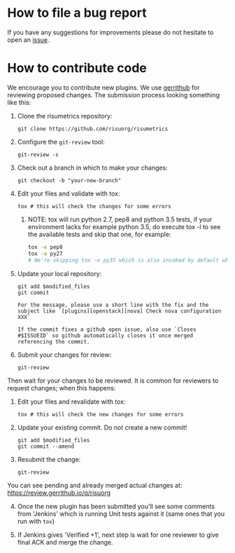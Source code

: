 # How to file a bug report

If you have any suggestions for improvements please do not hesitate to
open an [issue](https://github.com/risuorg/risumetrics/issues/new).

# How to contribute code

We encourage you to contribute new plugins. We use [gerrithub][] for
reviewing proposed changes. The submission process looking something
like this:

[gerrithub]: https://gerrithub.io/

1.  Clone the risumetrics repository:

        git clone https://github.com/risuorg/risumetrics

2.  Configure the `git-review` tool:

        git-review -s

3.  Check out a branch in which to make your changes:

        git checkout -b "your-new-branch"

4.  Edit your files and validate with tox:

        tox # this will check the changes for some errors

    1. NOTE: tox will run python 2.7, pep8 and python 3.5 tests, if your environment lacks for example python 3.5, do execute tox -l to see the available tests and skip that one, for example:

       ```sh
       tox -e pep8
       tox -e py27
       # We're skipping tox -e py35 which is also invoked by default when tox is executed without arguments.
       ```

5.  Update your local repository:

        git add $modified_files
        git commit

        For the message, please use a short line with the fix and the subject like `[plugins][openstack][nova] Check nova configuration XXX`

        If the commit fixes a github open issue, also use `Closes #$ISSUEID` so github automatically closes it once merged referencing the commit.

6.  Submit your changes for review:

        git-review

Then wait for your changes to be reviewed. It is common for reviewers
to request changes; when this happens:

1.  Edit your files and revalidate with tox:

        tox # this will check the new changes for some errors

2.  Update your existing commit. Do not create a new commit!

        git add $modified_files
        git commit --amend

3.  Resubmit the change:

        git-review

You can see pending and already merged actual changes at: <https://review.gerrithub.io/q/risuorg>

4. Once the new plugin has been submitted you'll see some comments from 'Jenkins' which is running Unit tests against it (same ones that you run with `tox`)

5. If Jenkins gives 'Verified +1', next step is wait for one reviewer to give final ACK and merge the change.
